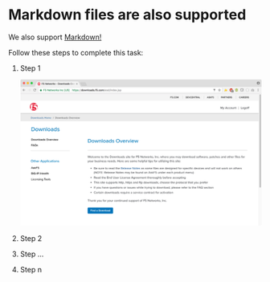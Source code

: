 Markdown files are also supported
=================================

We also support [Markdown!](http://commonmark.org/help/)

Follow these steps to complete this task:

1. Step 1

   ![Screenshot 1](_static/image001.png)

2. Step 2

3. Step ...

4. Step n

